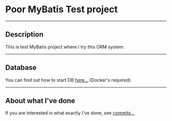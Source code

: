 # Poor MyBatis Test project 
___
## Description
This is test MyBatis project where I try this ORM system.
___

## Database
You can find out how to start DB [here...](https://github.com/BotNicholas/PureMyBatisSimple/blob/master/src/main/resources/mysql/Commands.txt) (Docker's required)
___

## About what I've done
If you are interested in what exactly I've done, see [commits...](https://github.com/BotNicholas/PureMyBatisSimple/commits/master/)